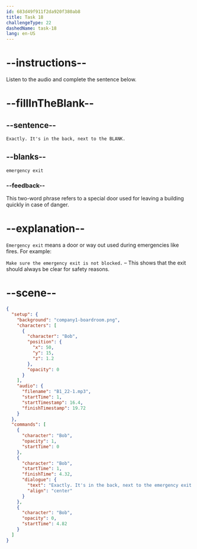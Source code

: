 ```yaml
---
id: 683d49f911f2da920f380ab8
title: Task 18
challengeType: 22
dashedName: task-18
lang: en-US
---
```


<!-- (Audio) Bob: Exactly. It's in the back, next to the emergency exit. -->

# --instructions--

Listen to the audio and complete the sentence below.

# --fillInTheBlank--

## --sentence--

`Exactly. It's in the back, next to the BLANK.`

## --blanks--

`emergency exit`

### --feedback--

This two-word phrase refers to a special door used for leaving a building quickly in case of danger.

# --explanation--

`Emergency exit` means a door or way out used during emergencies like fires. For example:

`Make sure the emergency exit is not blocked.` – This shows that the exit should always be clear for safety reasons.

# --scene--

```json
{
  "setup": {
    "background": "company1-boardroom.png",
    "characters": [
      {
        "character": "Bob",
        "position": {
          "x": 50,
          "y": 15,
          "z": 1.2
        },
        "opacity": 0
      }
    ],
    "audio": {
      "filename": "B1_22-1.mp3",
      "startTime": 1,
      "startTimestamp": 16.4,
      "finishTimestamp": 19.72
    }
  },
  "commands": [
    {
      "character": "Bob",
      "opacity": 1,
      "startTime": 0
    },
    {
      "character": "Bob",
      "startTime": 1,
      "finishTime": 4.32,
      "dialogue": {
        "text": "Exactly. It's in the back, next to the emergency exit.",
        "align": "center"
      }
    },
    {
      "character": "Bob",
      "opacity": 0,
      "startTime": 4.82
    }
  ]
}
```
